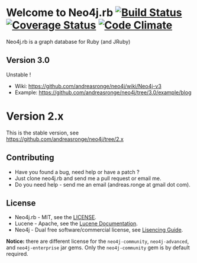 # Welcome to Neo4j.rb [![Build Status](https://secure.travis-ci.org/andreasronge/neo4j.png?branch=master)](http://travis-ci.org/andreasronge/neo4j) [![Coverage Status](https://coveralls.io/repos/andreasronge/neo4j/badge.png)](https://coveralls.io/r/andreasronge/neo4j) [![Code Climate](https://codeclimate.com/github/andreasronge/neo4j.png)](https://codeclimate.com/github/andreasronge/neo4j)

Neo4j.rb is a graph database for Ruby (and JRuby)

## Version 3.0

Unstable !

* Wiki: https://github.com/andreasronge/neo4j/wiki/Neo4j-v3
* Example: https://github.com/andreasronge/neo4j/tree/3.0/example/blog

# Version 2.x

This is the stable version, see https://github.com/andreasronge/neo4j/tree/2.x

## Contributing

* Have you found a bug, need help or have a patch ?
* Just clone neo4j.rb and send me a pull request or email me.
* Do you need help - send me an email (andreas.ronge at gmail dot com).

## License

* Neo4j.rb - MIT, see the [LICENSE](http://github.com/andreasronge/neo4j/tree/master/LICENSE).
* Lucene -  Apache, see the [Lucene Documentation](http://lucene.apache.org/java/docs/features.html).
* Neo4j - Dual free software/commercial license, see [Lisencing Guide](http://www.neo4j.org/learn/licensing).

**Notice:** there are different license for the `neo4j-community`, `neo4j-advanced`, and `neo4j-enterprise` jar gems. Only the `neo4j-community` gem is by default required.
